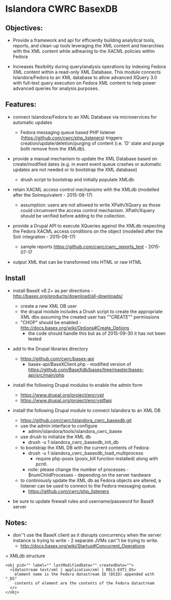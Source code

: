 # Islandora CWRC BasexDB

Objectives:
--
* Provide a framework and api for efficiently building analytical tools, reports, and clean-up tools leveraging the XML content and hierarchies with the XML content while adhearing to the XACML policies within Fedora

* Increases flexibility during query/analysis operations by indexing Fedora XML content within a read-only XML Database.  This module connects Islandora/Fedora to an XML database to allow advanced XQuery 3.0 with full-text query execution on Fedora XML content to help power advanced queries for analysis purposes. 

Features:
--

* connect Islandora/Fedora to an XML Database via microservices for automatic updates
  * Fedora messaging queue based PHP listener (https://github.com/cwrc/php_listeners) triggers creation/update/deletion/purging of content (i.e. 'D' state and purge both remove from the XMLdb).
  
* provide a manual mechanism to update the XML Database based on create/modified dates (e.g. in event event queue crashes or automatic updates are not needed or to bootstrap the XML database)
  * drush script to bootstrap and initially populate XMLdb

* retain XACML access control mechanisms with the XMLdb (modelled after the Solrequivalent - 2015-08-17) 
  * assumption: users are not allowed to write XPath/XQuery as those could circumvent the access control mechanism. XPath/Xquery should be verified before adding to the collection.

* provide a Drupal API to execute XQueries against the XMLdb respecting the Fedora XACML access conditions on the object (modelled after the Solr integration - 2015-08-17)
  * sample reports https://github.com/cwrc/cwrc_reports_test - 2015-07-17
 
* output XML that can be transformed into HTML or raw HTML 

Install
--
* install BaseX v8.2+ as per directions - http://basex.org/products/download/all-downloads/
  * create a new XML DB user 
  * the drupal module includes a Drush script to create the appropriate XML dbs assuming the created user has ""CREATE"" permissions 
  * "CHOP" should be enabled - http://docs.basex.org/wiki/Options#Create_Options
    * the code should handle this but as of 2015-09-30 it has not been tested
* add to the Drupal libraries directory
  * https://github.com/cwrc/basex-api 
    * basex-api/BaseXClient.php - modified version of https://github.com/BaseXdb/basex/tree/master/basex-api/src/main/php
* install the following Drupal modules to enable the admin form
  * https://www.drupal.org/project/encrypt
  * https://www.drupal.org/project/encryptfapi
* install the following Drupal module to connect Islandora to an XML DB
  * https://github.com/cwrc/islandora_cwrc_basexdb.git
  * use the admin interface to configure 
    * admin/islandora/tools/islandora_cwrc_basex
  * use drush to initialize the XML db
    * drush -u 1 islandora_cwrc_basexdb_init_db
  * to bootstrap the XML DB with the current contents of Fedora:
    * drush -u 1 islandora_cwrc_basexdb_load_multiprocess
      * require php-posix (posix_kill function installed) along with pcntl. 
    * note: please change the number of processes - $numChildProcesses - depending on the server hardware
  * to continiously update the XML db as Fedora objects are altered, a listener can be used to connect to the Fedora messaging queue.
    * https://github.com/cwrc/php_listeners


* be sure to update firewall rules and username/password for BaseX server 



Notes:
--
* don''t use the BaseX client as it disrupts concurrency when the server instance is trying to write - 2 separate JVMs can''t be trying to write. 
  * http://docs.basex.org/wiki/Startup#Concurrent_Operations

= XMLdb structure
```
<obj pid="" label="" lastModifiedDate="" createdDate="">
  <{datastream text/xml | application/xml | RELS-EXT}_DS>
    element name is the Fedora datastream ID (DSID) appended with "_DS"
    contents of element are the contents of the Fedora datastream
  </>
</obj>
```
